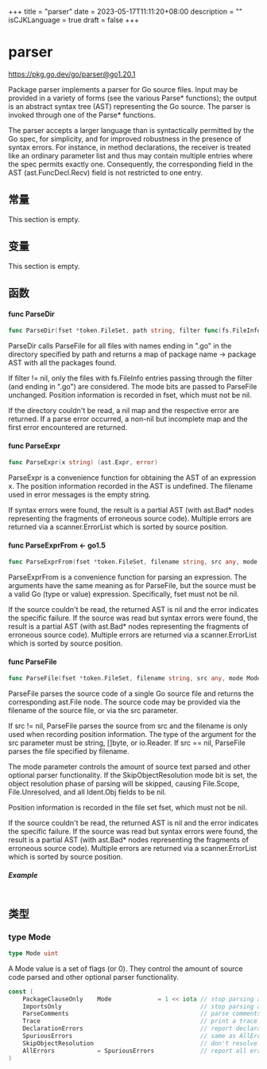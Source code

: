 +++
title = "parser"
date = 2023-05-17T11:11:20+08:00
description = ""
isCJKLanguage = true
draft = false
+++
# parser

https://pkg.go.dev/go/parser@go1.20.1



Package parser implements a parser for Go source files. Input may be provided in a variety of forms (see the various Parse* functions); the output is an abstract syntax tree (AST) representing the Go source. The parser is invoked through one of the Parse* functions.

The parser accepts a larger language than is syntactically permitted by the Go spec, for simplicity, and for improved robustness in the presence of syntax errors. For instance, in method declarations, the receiver is treated like an ordinary parameter list and thus may contain multiple entries where the spec permits exactly one. Consequently, the corresponding field in the AST (ast.FuncDecl.Recv) field is not restricted to one entry.







## 常量 

This section is empty.

## 变量

This section is empty.

## 函数

#### func ParseDir 

``` go 
func ParseDir(fset *token.FileSet, path string, filter func(fs.FileInfo) bool, mode Mode) (pkgs map[string]*ast.Package, first error)
```

ParseDir calls ParseFile for all files with names ending in ".go" in the directory specified by path and returns a map of package name -> package AST with all the packages found.

If filter != nil, only the files with fs.FileInfo entries passing through the filter (and ending in ".go") are considered. The mode bits are passed to ParseFile unchanged. Position information is recorded in fset, which must not be nil.

If the directory couldn't be read, a nil map and the respective error are returned. If a parse error occurred, a non-nil but incomplete map and the first error encountered are returned.

#### func ParseExpr 

``` go 
func ParseExpr(x string) (ast.Expr, error)
```

ParseExpr is a convenience function for obtaining the AST of an expression x. The position information recorded in the AST is undefined. The filename used in error messages is the empty string.

If syntax errors were found, the result is a partial AST (with ast.Bad* nodes representing the fragments of erroneous source code). Multiple errors are returned via a scanner.ErrorList which is sorted by source position.

#### func ParseExprFrom  <- go1.5

``` go 
func ParseExprFrom(fset *token.FileSet, filename string, src any, mode Mode) (expr ast.Expr, err error)
```

ParseExprFrom is a convenience function for parsing an expression. The arguments have the same meaning as for ParseFile, but the source must be a valid Go (type or value) expression. Specifically, fset must not be nil.

If the source couldn't be read, the returned AST is nil and the error indicates the specific failure. If the source was read but syntax errors were found, the result is a partial AST (with ast.Bad* nodes representing the fragments of erroneous source code). Multiple errors are returned via a scanner.ErrorList which is sorted by source position.

#### func ParseFile 

``` go 
func ParseFile(fset *token.FileSet, filename string, src any, mode Mode) (f *ast.File, err error)
```

ParseFile parses the source code of a single Go source file and returns the corresponding ast.File node. The source code may be provided via the filename of the source file, or via the src parameter.

If src != nil, ParseFile parses the source from src and the filename is only used when recording position information. The type of the argument for the src parameter must be string, []byte, or io.Reader. If src == nil, ParseFile parses the file specified by filename.

The mode parameter controls the amount of source text parsed and other optional parser functionality. If the SkipObjectResolution mode bit is set, the object resolution phase of parsing will be skipped, causing File.Scope, File.Unresolved, and all Ident.Obj fields to be nil.

Position information is recorded in the file set fset, which must not be nil.

If the source couldn't be read, the returned AST is nil and the error indicates the specific failure. If the source was read but syntax errors were found, the result is a partial AST (with ast.Bad* nodes representing the fragments of erroneous source code). Multiple errors are returned via a scanner.ErrorList which is sorted by source position.

##### Example
``` go 
```

## 类型

### type Mode 

``` go 
type Mode uint
```

A Mode value is a set of flags (or 0). They control the amount of source code parsed and other optional parser functionality.

``` go 
const (
	PackageClauseOnly    Mode             = 1 << iota // stop parsing after package clause
	ImportsOnly                                       // stop parsing after import declarations
	ParseComments                                     // parse comments and add them to AST
	Trace                                             // print a trace of parsed productions
	DeclarationErrors                                 // report declaration errors
	SpuriousErrors                                    // same as AllErrors, for backward-compatibility
	SkipObjectResolution                              // don't resolve identifiers to objects - see ParseFile
	AllErrors            = SpuriousErrors             // report all errors (not just the first 10 on different lines)
)
```